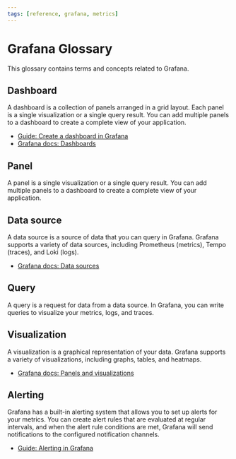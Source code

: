 ```yaml
---
tags: [reference, grafana, metrics]
---
```


# Grafana Glossary

This glossary contains terms and concepts related to Grafana.

## Dashboard

A dashboard is a collection of panels arranged in a grid layout. Each panel is a single visualization or a single query result. You can add multiple panels to a dashboard to create a complete view of your application.

* [Guide: Create a dashboard in Grafana](../how-to/dashboard.md)
* [Grafana docs: Dashboards](https://grafana.com/docs/grafana/latest/dashboards/)

## Panel

A panel is a single visualization or a single query result. You can add multiple panels to a dashboard to create a complete view of your application.


## Data source

A data source is a source of data that you can query in Grafana. Grafana supports a variety of data sources, including Prometheus (metrics), Tempo (traces), and Loki (logs).

* [Grafana docs: Data sources](https://grafana.com/docs/grafana/latest/datasources/)

## Query

A query is a request for data from a data source. In Grafana, you can write queries to visualize your metrics, logs, and traces.

## Visualization

A visualization is a graphical representation of your data. Grafana supports a variety of visualizations, including graphs, tables, and heatmaps.

* [Grafana docs: Panels and visualizations](https://grafana.com/docs/grafana/latest/panels-visualizations/)

## Alerting

Grafana has a built-in alerting system that allows you to set up alerts for your metrics. You can create alert rules that are evaluated at regular intervals, and when the alert rule conditions are met, Grafana will send notifications to the configured notification channels.

* [Guide: Alerting in Grafana](../../alerting/how-to/grafana.md)
